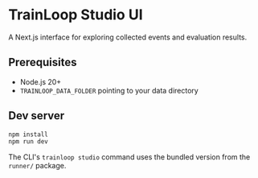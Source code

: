 # TrainLoop Studio UI

A Next.js interface for exploring collected events and evaluation results.

## Prerequisites
- Node.js 20+
- `TRAINLOOP_DATA_FOLDER` pointing to your data directory

## Dev server

```bash
npm install
npm run dev
```

The CLI's `trainloop studio` command uses the bundled version from the `runner/` package.
